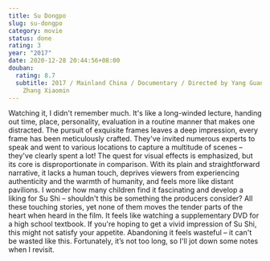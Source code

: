 ```yaml
---
title: Su Dongpo
slug: su-dongpo
category: movie
status: done
rating: 3
year: "2017"
date: 2020-12-28 20:44:56+08:00
douban:
  rating: 8.7
  subtitle: 2017 / Mainland China / Documentary / Directed by Yang Guangzhao &
    Zhang Xiaomin
---
```


Watching it, I didn't remember much. It's like a long-winded lecture, handing out time, place, personality, evaluation in a routine manner that makes one distracted. The pursuit of exquisite frames leaves a deep impression, every frame has been meticulously crafted. They've invited numerous experts to speak and went to various locations to capture a multitude of scenes – they've clearly spent a lot! The quest for visual effects is emphasized, but its core is disproportionate in comparison. With its plain and straightforward narrative, it lacks a human touch, deprives viewers from experiencing authenticity and the warmth of humanity, and feels more like distant pavilions. I wonder how many children find it fascinating and develop a liking for Su Shi – shouldn't this be something the producers consider? All these touching stories, yet none of them moves the tender parts of the heart when heard in the film. It feels like watching a supplementary DVD for a high school textbook. If you're hoping to get a vivid impression of Su Shi, this might not satisfy your appetite. Abandoning it feels wasteful – it can't be wasted like this. Fortunately, it’s not too long, so I'll jot down some notes when I revisit.
